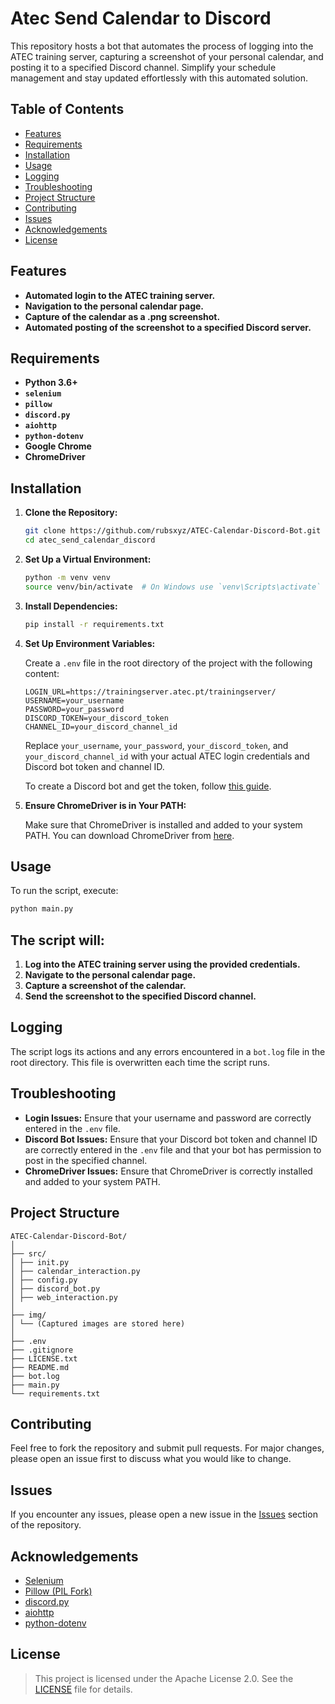 # Atec Send Calendar to Discord

This repository hosts a bot that automates the process of logging into the ATEC training server, capturing a screenshot of your personal calendar, and posting it to a specified Discord channel. Simplify your schedule management and stay updated effortlessly with this automated solution.

## Table of Contents

- [Features](#features)
- [Requirements](#requirements)
- [Installation](#installation)
- [Usage](#usage)
- [Logging](#logging)
- [Troubleshooting](#troubleshooting)
- [Project Structure](#project-structure)
- [Contributing](#contributing)
- [Issues](#issues)
- [Acknowledgements](#acknowledgements)
- [License](#license)

## Features

- **Automated login to the ATEC training server.**
- **Navigation to the personal calendar page.**
- **Capture of the calendar as a .png screenshot.**
- **Automated posting of the screenshot to a specified Discord server.**

## Requirements

- **Python 3.6+**
- **`selenium`**
- **`pillow`**
- **`discord.py`**
- **`aiohttp`**
- **`python-dotenv`**
- **Google Chrome**
- **ChromeDriver**

## Installation

1. **Clone the Repository:**

    ```bash
    git clone https://github.com/rubsxyz/ATEC-Calendar-Discord-Bot.git
    cd atec_send_calendar_discord
    ```

2. **Set Up a Virtual Environment:**

    ```bash
    python -m venv venv
    source venv/bin/activate  # On Windows use `venv\Scripts\activate`
    ```

3. **Install Dependencies:**

    ```bash
    pip install -r requirements.txt
    ```

4. **Set Up Environment Variables:**

    Create a `.env` file in the root directory of the project with the following content:

    ```plaintext
    LOGIN_URL=https://trainingserver.atec.pt/trainingserver/
    USERNAME=your_username
    PASSWORD=your_password
    DISCORD_TOKEN=your_discord_token
    CHANNEL_ID=your_discord_channel_id
    ```

    Replace `your_username`, `your_password`, `your_discord_token`, and `your_discord_channel_id` with your actual ATEC login credentials and Discord bot token and channel ID.

    To create a Discord bot and get the token, follow [this guide](https://discordpy.readthedocs.io/en/stable/discord.html).

5. **Ensure ChromeDriver is in Your PATH:**

    Make sure that ChromeDriver is installed and added to your system PATH. You can download ChromeDriver from [here](https://developer.chrome.com/docs/chromedriver/downloads).

## Usage

To run the script, execute:

```bash
python main.py
```

## The script will:

1. **Log into the ATEC training server using the provided credentials.**
2. **Navigate to the personal calendar page.**
3. **Capture a screenshot of the calendar.**
4. **Send the screenshot to the specified Discord channel.**

## Logging

The script logs its actions and any errors encountered in a `bot.log` file in the root directory. This file is overwritten each time the script runs.

## Troubleshooting

- **Login Issues:** Ensure that your username and password are correctly entered in the `.env` file.
- **Discord Bot Issues:** Ensure that your Discord bot token and channel ID are correctly entered in the `.env` file and that your bot has permission to post in the specified channel.
- **ChromeDriver Issues:** Ensure that ChromeDriver is correctly installed and added to your system PATH.

## Project Structure

```
ATEC-Calendar-Discord-Bot/
│
├── src/
│ ├── init.py
│ ├── calendar_interaction.py
│ ├── config.py
│ ├── discord_bot.py
│ ├── web_interaction.py
│
├── img/
│ └── (Captured images are stored here)
│
├── .env
├── .gitignore
├── LICENSE.txt
├── README.md
├── bot.log
├── main.py
└── requirements.txt
```

## Contributing

Feel free to fork the repository and submit pull requests. For major changes, please open an issue first to discuss what you would like to change.

## Issues

If you encounter any issues, please open a new issue in the [Issues](https://github.com/rubsxyz/ATEC-Calendar-Discord-Bot/issues) section of the repository.

## Acknowledgements

- [Selenium](https://www.selenium.dev/)
- [Pillow (PIL Fork)](https://python-pillow.org/)
- [discord.py](https://discordpy.readthedocs.io/en/stable/)
- [aiohttp](https://docs.aiohttp.org/en/stable/)
- [python-dotenv](https://pypi.org/project/python-dotenv/)

## License

>This project is licensed under the Apache License 2.0. See the [LICENSE](LICENSE.txt) file for details.
